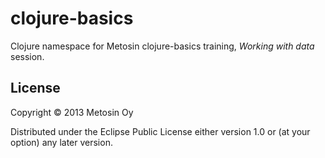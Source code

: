 # clojure-basics

Clojure namespace for Metosin clojure-basics training, _Working with data_ session.

## License

Copyright &copy; 2013 Metosin Oy

Distributed under the Eclipse Public License either version 1.0 or (at
your option) any later version.
